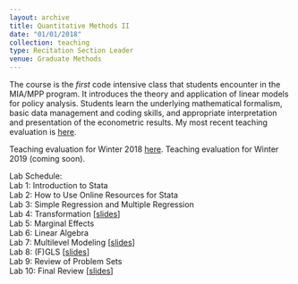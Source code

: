 ```yaml
---
layout: archive
title: Quantitative Methods II
date: "01/01/2018"
collection: teaching
type: Recitation Section Leader
venue: Graduate Methods
---
```


The course is the _first_ code intensive class that students encounter in the MIA/MPP program. It introduces the theory and application of linear models for policy analysis. Students learn the underlying mathematical formalism, basic data management and coding skills, and appropriate interpretation and presentation of the econometric results. My most recent teaching evaluation is [here](https://shanexuan.github.io/files/qm2-eval-wi18.pdf). 

Teaching evaluation for Winter 2018 [here](https://shanexuan.github.io/files/qm2-eval-wi18.pdf).
Teaching evaluation for Winter 2019 (coming soon).

Lab Schedule:  
Lab 1: Introduction to Stata  
Lab 2: How to Use Online Resources for Stata  
Lab 3: Simple Regression and Multiple Regression  
Lab 4: Transformation [[slides](https://shanexuan.github.io/files/qm2-slides/transform.pdf)]  
Lab 5: Marginal Effects  
Lab 6: Linear Algebra  
Lab 7: Multilevel Modeling [[slides](https://shanexuan.github.io/files/qm2-slides/multilevel.pdf)]  
Lab 8: (F)GLS [[slides](https://shanexuan.github.io/files/qm2-slides/gls.pdf)]  
Lab 9: Review of Problem Sets  
Lab 10: Final Review [[slides](https://shanexuan.github.io/files/qm2-slides/reg-short-ver.pdf)]  
